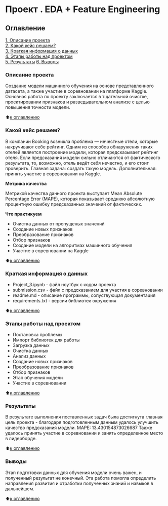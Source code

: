 # Проект . EDA + Feature Engineering

## Оглавление  
[1. Описание проекта](https://github.com/AnnaKodash/DS_learning/tree/main/Projects/project_3#%D0%BE%D0%BF%D0%B8%D1%81%D0%B0%D0%BD%D0%B8%D0%B5-%D0%BF%D1%80%D0%BE%D0%B5%D0%BA%D1%82%D0%B0)  
[2. Какой кейс решаем?](https://github.com/AnnaKodash/DS_learning/tree/main/Projects/project_3#%D0%BA%D0%B0%D0%BA%D0%BE%D0%B9-%D0%BA%D0%B5%D0%B9%D1%81-%D1%80%D0%B5%D1%88%D0%B0%D0%B5%D0%BC)  
[3. Краткая информация о данных](https://github.com/AnnaKodash/DS_learning/tree/main/Projects/project_3#%D0%BA%D1%80%D0%B0%D1%82%D0%BA%D0%B0%D1%8F-%D0%B8%D0%BD%D1%84%D0%BE%D1%80%D0%BC%D0%B0%D1%86%D0%B8%D1%8F-%D0%BE-%D0%B4%D0%B0%D0%BD%D0%BD%D1%8B%D1%85)  
[4. Этапы работы над проектом](https://github.com/AnnaKodash/DS_learning/tree/main/Projects/project_3#%D1%8D%D1%82%D0%B0%D0%BF%D1%8B-%D1%80%D0%B0%D0%B1%D0%BE%D1%82%D1%8B-%D0%BD%D0%B0%D0%B4-%D0%BF%D1%80%D0%BE%D0%B5%D0%BA%D1%82%D0%BE%D0%BC)  
[5. Результаты](https://github.com/AnnaKodash/DS_learning/tree/main/Projects/project_3#%D1%80%D0%B5%D0%B7%D1%83%D0%BB%D1%8C%D1%82%D0%B0%D1%82%D1%8B) 
[6. Выводы](https://github.com/AnnaKodash/DS_learning/tree/main/Projects/project_3#%D0%B2%D1%8B%D0%B2%D0%BE%D0%B4%D1%8B)

### Описание проекта    

Создание модели машинного обучения на основе представленного датасета, а также участие в соревновании на платформе Kaggle.
Основная работа по проекту заключается в тщательной очистке, проектировании признаков и разведывательном анализе с целью повышения точности модели.

:arrow_up:[к оглавлению](https://github.com/AnnaKodash/DS_learning/tree/main/Projects/project_3#%D0%BE%D0%B3%D0%BB%D0%B0%D0%B2%D0%BB%D0%B5%D0%BD%D0%B8%D0%B5)


### Какой кейс решаем?  

В компании Booking возникла проблема —  нечестные отели, которые накручивают себе рейтинг. Одним из способов обнаружения таких отелей является построение модели, которая предсказывает рейтинг отеля. Если предсказания модели сильно отличаются от фактического результата, то, возможно, отель ведёт себя нечестно, и его стоит проверить.
Главная задача: создать такую модель. 
Дополнительная: принять участие в соревновании на Kaggle.


**Метрика качества**   

Метрикой качества данного проекта выступает Mean Absolute Percentage Error (MAPE), которая показывает среднюю абсолютную процентную ошибку предсказанных значений от фактических.  

**Что практикуем**    

* Очистка данных от пропущеных значений
* Создание новых признаков
* Преобразование признаков
* Отбор признаков
* Создание модели на алгоритмах машинного обучения
* Участие в соревновании на Kaggle

:arrow_up:[к оглавлению](https://github.com/AnnaKodash/DS_learning/tree/main/Projects/project_3#%D0%BE%D0%B3%D0%BB%D0%B0%D0%B2%D0%BB%D0%B5%D0%BD%D0%B8%D0%B5)


### Краткая информация о данных

* Project_3.ipynb - файл ноутбук с кодом проекта
* submission.csv - файл с предсказанием для участия в соревновании
* readme.md - описание программы, сопуствующая документация
* requirements.txt - версии библиотек окружения

  
:arrow_up:[к оглавлению](https://github.com/AnnaKodash/DS_learning/tree/main/Projects/project_3#%D0%BE%D0%B3%D0%BB%D0%B0%D0%B2%D0%BB%D0%B5%D0%BD%D0%B8%D0%B5)


### Этапы работы над проектом  

* Постановка проблемы
* Импорт библиотек для работы
* Загрузка данных
* Очистка данных
* Анализ данных
* Создание новых признаков
* Преобразование признаков
* Отбор признаков
* Этап обучения модели
* Участие в соревновании


:arrow_up:[к оглавлению](https://github.com/AnnaKodash/DS_learning/tree/main/Projects/project_3#%D0%BE%D0%B3%D0%BB%D0%B0%D0%B2%D0%BB%D0%B5%D0%BD%D0%B8%D0%B5)


### Результаты  

В результате выполнения поставленных задач была достигнута главная цель проекта - благодаря подготовленным данным удалось улучшить качество предсказания модели.
MAPE: 13.430154873026687
Также удалось принять участие в соревновании и занять определенное место в лидерборде.

:arrow_up:[к оглавлению](https://github.com/AnnaKodash/DS_learning/tree/main/Projects/project_3#%D0%BE%D0%B3%D0%BB%D0%B0%D0%B2%D0%BB%D0%B5%D0%BD%D0%B8%D0%B5)


### Выводы 

Этап подготовки данных для обучения модели очень важен, и полученный результат не конечный. 
Эта работа помогла определить направления развития и отработки полученных знаний и навыков в дальнейшем.

:arrow_up:[к оглавлению](https://github.com/AnnaKodash/DS_learning/tree/main/Projects/project_3#%D0%BE%D0%B3%D0%BB%D0%B0%D0%B2%D0%BB%D0%B5%D0%BD%D0%B8%D0%B5)
